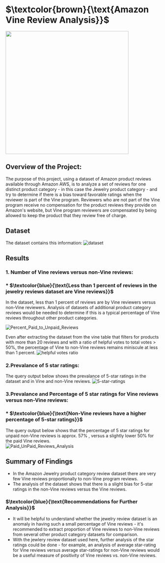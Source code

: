 
# $\textcolor{brown}{\text{Amazon Vine Review Analysis}}$  
<img src="https://user-images.githubusercontent.com/107505166/193470149-07a213e4-298d-4a2a-a235-127d78963a3d.PNG" width="400" height="400"> 

## Overview of the Project:
The purpose of this project, using a dataset of Amazon product reviews available through Amazon AWS, is to analyze a set of reviews for one distinct product category - in this case the Jewelry product category - and try to determine if there is a bias toward favorable ratings when the reviewer is part of the Vine program.  Reviewers who are not part of the Vine program receive no compensation for the product reviews they provide on Amazon's website, but Vine program reviewers are compensated by being allowed to keep the product that they review free of charge.  

## Dataset 
The dataset contains this information:
![dataset](https://user-images.githubusercontent.com/107505166/193470925-d9e45131-e929-4c4e-9d14-57c0e4587df7.PNG)

## Results  
<b>   </b>  
### 1. Number of Vine reviews versus non-Vine reviews:</b>   
###  *    $\textcolor{blue}{\text{Less than 1 percent of reviews in the jewelry reviews dataset are Vine reviews}}$  

In the dataset, less than 1 percent of reviews are by Vine reviewers versus non-Vine reviewers.  Analysis of datasets of additional product category reviews would be needed to determine if this is a typical percentage of Vine reviews throughout other product categories.

![Percent_Paid_to_Unpaid_Reviews](https://user-images.githubusercontent.com/107505166/193471022-d85b7bfd-e554-4e09-b950-2b375923287b.PNG)
<b>   </b>  

Even after extracting the dataset from the vine table that filters for products with more than 20 reviews and with a ratio of helpful votes to total votes > 50%, the percentage of Vine to non-Vine reviews remains miniscule at less than 1 percent.
![helpful votes ratio](https://user-images.githubusercontent.com/107505166/193471783-7fec6a63-0cfd-495f-a2e6-aece0ebbecc5.PNG)
<b>   </b>  



### 2.Prevalance of 5 star ratings: 
The query output below shows the prevalance of 5-star ratings in the dataset and in Vine and non-Vine reviews.
<b>   </b> 
![5-star-ratings](https://user-images.githubusercontent.com/107505166/193473202-d9f2cd41-f5c9-4243-8734-927d44a8456e.PNG)


### 3.Prevalance and Percentage of 5 star ratings for Vine reviews versus non-Vine reviews: 
###   *   $\textcolor{blue}{\text{Non-Vine reviews have a higher percentage of 5-star ratings}}$  
The query output below shows that the percentage of 5 star ratings for unpaid non-Vine reviews is approx. 57% , versus a slightly lower 50% for the paid Vine reviews.
<b>   </b>  
![Paid_UnPaid_Reviews_Analysis](https://user-images.githubusercontent.com/107505166/193471956-f9c143ba-375d-43ba-9268-721d924e779b.PNG)

## Summary of Findings 

* In the Amazon Jewelry product category review dataset there are very few Vine reviews proportionally to non-Vine program reviews.
* The analysis of the dataset shows that there is a slight bias for 5-star ratings in the non-Vine reviews versus the Vine reviews.


### $\textcolor{blue}{\text{Recommendations for Further Analysis}}$  
 * It will be helpful to understand whether the jewelry review dataset is an anomaly in having such a small percentage of Vine reviews - it's recommended to extract proportion of Vine reviews to non-Vine reviews from several other product category datasets for comparison.
 * With the jewlery review dataset used here, further analysis of the star ratings could be done - for example, an analysis of average star-rating for Vine reviews versus average star-ratings for non-Vine reviews would be a useful measure of positivity of Vine reviews vs. non-Vine reviews.
 
 
